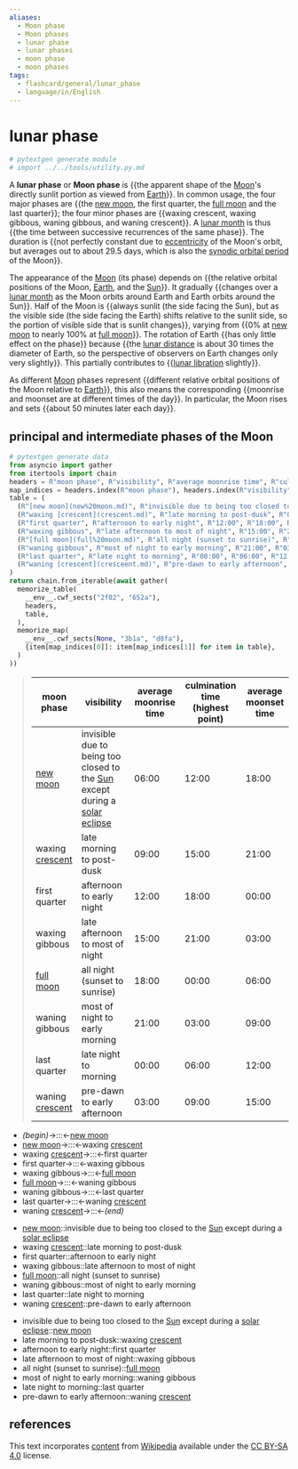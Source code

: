 ```yaml
---
aliases:
  - Moon phase
  - Moon phases
  - lunar phase
  - lunar phases
  - moon phase
  - moon phases
tags:
  - flashcard/general/lunar_phase
  - language/in/English
---
```


# lunar phase

```Python
# pytextgen generate module
# import ../../tools/utility.py.md
```

A __lunar phase__ or __Moon phase__ is {{the apparent shape of the [Moon](Moon.md)'s directly sunlit portion as viewed from [Earth](Earth.md)}}. In common usage, the four major phases are {{the [new moon](new%20moon.md), the first quarter, the [full moon](full%20moon.md) and the last quarter}}; the four minor phases are {{waxing crescent, waxing gibbous, waning gibbous, and waning crescent}}. A [lunar month](lunar%20month.md) is thus {{the time between successive recurrences of the same phase}}. The duration is {{not perfectly constant due to [eccentricity](orbital%20eccentricity.md) of the Moon's orbit, but averages out to about 29.5 days, which is also the [synodic orbital period](orbital%20period.md#synodic%20period) of the Moon}}. <!--SR:!2024-07-08,4,270!2024-07-08,4,270!2024-07-08,4,270!2024-07-08,4,270!2024-07-20,13,270-->

The appearance of the [Moon](Moon.md) (its phase) depends on {{the relative orbital positions of the Moon, [Earth](Earth.md), and the [Sun](Sun.md)}}. It gradually {{changes over a [lunar month](lunar%20month.md) as the Moon orbits around Earth and Earth orbits around the Sun}}. Half of the Moon is {{always sunlit (the side facing the Sun), but as the visible side (the side facing the Earth) shifts relative to the sunlit side, so the portion of visible side that is sunlit changes}}, varying from {{0% at [new moon](new%20moon.md) to nearly 100% at [full moon](full%20moon.md)}}. The rotation of Earth {{has only little effect on the phase}} because {{the [lunar distance](lunar%20distance.md) is about 30 times the diameter of Earth, so the perspective of observers on Earth changes only very slightly}}. This partially contributes to {{[lunar libration](libration.md) slightly}}. <!--SR:!2024-07-08,4,270!2024-07-18,11,270!2024-07-08,4,270!2024-07-08,4,270!2024-07-08,4,270!2024-07-08,4,270!2024-07-08,4,270-->

As different [Moon](Moon.md) phases represent {{different relative orbital positions of the Moon relative to [Earth](Earth.md)}}, this also means the corresponding {{moonrise and moonset are at different times of the day}}. In particular, the Moon rises and sets {{about 50 minutes later each day}}. <!--SR:!2024-07-08,4,270!2024-07-08,4,270!2024-07-08,3,265-->

## principal and intermediate phases of the Moon

```Python
# pytextgen generate data
from asyncio import gather
from itertools import chain
headers = R"moon phase", R"visibility", R"average moonrise time", R"culmination time (highest point)", R"average moonset time"
map_indices = headers.index(R"moon phase"), headers.index(R"visibility")
table = (
  (R"[new moon](new%20moon.md)", R"invisible due to being too closed to the [Sun](Sun.md) except during a [solar eclipse](solar%20eclipse.md)", R"06:00", R"12:00", R"18:00"),
  (R"waxing [crescent](crescent.md)", R"late morning to post-dusk", R"09:00", R"15:00", R"21:00"),
  (R"first quarter", R"afternoon to early night", R"12:00", R"18:00", R"00:00"),
  (R"waxing gibbous", R"late afternoon to most of night", R"15:00", R"21:00", R"03:00"),
  (R"[full moon](full%20moon.md)", R"all night (sunset to sunrise)", R"18:00", R"00:00", R"06:00"),
  (R"waning gibbous", R"most of night to early morning", R"21:00", R"03:00", R"09:00"),
  (R"last quarter", R"late night to morning", R"00:00", R"06:00", R"12:00"),
  (R"waning [crescent](cresceent.md)", R"pre-dawn to early afternoon", R"03:00", R"09:00", R"15:00"),
)
return chain.from_iterable(await gather(
  memorize_table(
    __env__.cwf_sects("2f02", "652a"),
    headers,
    table,
  ),
  memorize_map(
    __env__.cwf_sects(None, "3b1a", "d8fa"),
    {item[map_indices[0]]: item[map_indices[1]] for item in table},
  )
))
```

<!--pytextgen generate section="2f02"--><!-- The following content is generated at 2024-07-04T10:16:44.291574+08:00. Any edits will be overridden! -->

> | moon phase | visibility | average moonrise time | culmination time (highest point) | average moonset time |
> |-|-|-|-|-|
> | [new moon](new%20moon.md) | invisible due to being too closed to the [Sun](Sun.md) except during a [solar eclipse](solar%20eclipse.md) | 06:00 | 12:00 | 18:00 |
> | waxing [crescent](crescent.md) | late morning to post-dusk | 09:00 | 15:00 | 21:00 |
> | first quarter | afternoon to early night | 12:00 | 18:00 | 00:00 |
> | waxing gibbous | late afternoon to most of night | 15:00 | 21:00 | 03:00 |
> | [full moon](full%20moon.md) | all night (sunset to sunrise) | 18:00 | 00:00 | 06:00 |
> | waning gibbous | most of night to early morning | 21:00 | 03:00 | 09:00 |
> | last quarter | late night to morning | 00:00 | 06:00 | 12:00 |
> | waning [crescent](cresceent.md) | pre-dawn to early afternoon | 03:00 | 09:00 | 15:00 |

<!--/pytextgen-->

<!--pytextgen generate section="652a"--><!-- The following content is generated at 2024-07-04T10:16:44.272591+08:00. Any edits will be overridden! -->

- _(begin)_→:::←[new moon](new%20moon.md) <!--SR:!2024-07-08,4,270!2024-07-08,4,270-->
- [new moon](new%20moon.md)→:::←waxing [crescent](crescent.md) <!--SR:!2024-07-08,4,270!2024-07-08,4,270-->
- waxing [crescent](crescent.md)→:::←first quarter <!--SR:!2024-07-08,4,270!2024-07-08,4,270-->
- first quarter→:::←waxing gibbous <!--SR:!2024-07-08,4,270!2024-07-08,4,270-->
- waxing gibbous→:::←[full moon](full%20moon.md) <!--SR:!2024-07-08,4,270!2024-07-08,4,270-->
- [full moon](full%20moon.md)→:::←waning gibbous <!--SR:!2024-07-08,4,270!2024-07-08,4,270-->
- waning gibbous→:::←last quarter <!--SR:!2024-07-08,4,270!2024-07-08,4,270-->
- last quarter→:::←waning [crescent](cresceent.md) <!--SR:!2024-07-20,13,270!2024-07-08,4,270-->
- waning [crescent](cresceent.md)→:::←_(end)_ <!--SR:!2024-07-08,4,270!2024-07-08,4,270-->

<!--/pytextgen-->

<!--pytextgen generate section="3b1a"--><!-- The following content is generated at 2024-07-04T10:16:44.255004+08:00. Any edits will be overridden! -->

- [new moon](new%20moon.md)::invisible due to being too closed to the [Sun](Sun.md) except during a [solar eclipse](solar%20eclipse.md) <!--SR:!2024-07-08,4,270-->
- waxing [crescent](crescent.md)::late morning to post-dusk <!--SR:!2024-07-20,13,270-->
- first quarter::afternoon to early night <!--SR:!2024-07-08,4,270-->
- waxing gibbous::late afternoon to most of night <!--SR:!2024-07-08,4,270-->
- [full moon](full%20moon.md)::all night (sunset to sunrise) <!--SR:!2024-07-08,4,270-->
- waning gibbous::most of night to early morning <!--SR:!2024-07-19,12,270-->
- last quarter::late night to morning <!--SR:!2024-07-08,4,270-->
- waning [crescent](cresceent.md)::pre-dawn to early afternoon <!--SR:!2024-07-14,7,250-->

<!--/pytextgen-->

<!--pytextgen generate section="d8fa"--><!-- The following content is generated at 2024-07-04T10:16:44.237111+08:00. Any edits will be overridden! -->

- invisible due to being too closed to the [Sun](Sun.md) except during a [solar eclipse](solar%20eclipse.md)::[new moon](new%20moon.md) <!--SR:!2024-07-08,4,270-->
- late morning to post-dusk::waxing [crescent](crescent.md) <!--SR:!2024-07-17,10,270-->
- afternoon to early night::first quarter <!--SR:!2024-07-19,12,270-->
- late afternoon to most of night::waxing gibbous <!--SR:!2024-07-14,7,250-->
- all night (sunset to sunrise)::[full moon](full%20moon.md) <!--SR:!2024-07-08,4,270-->
- most of night to early morning::waning gibbous <!--SR:!2024-07-08,4,270-->
- late night to morning::last quarter <!--SR:!2024-07-08,4,270-->
- pre-dawn to early afternoon::waning [crescent](cresceent.md) <!--SR:!2024-07-14,7,250-->

<!--/pytextgen-->

## references

This text incorporates [content](https://en.wikipedia.org/wiki/lunar_phase) from [Wikipedia](Wikipedia.md) available under the [CC BY-SA 4.0](https://creativecommons.org/licenses/by-sa/4.0/) license.

